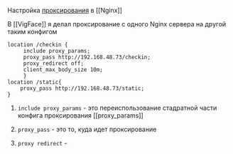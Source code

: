 Настройка [проксирования](прокси-сервер) в [[Nginx]] 

В [[VigFace]] я делал проксирование с одного Nginx сервера на другой таким конфигом
```nginx
location /checkin {
     include proxy_params;
     proxy_pass http://192.168.48.73/checkin;
     proxy_redirect off;                                                                                                          
     client_max_body_size 10m;
     }                                                                                                                                                                                                                    location /static{                                                                                                               
    proxy_pass http://192.168.48.73/static;                                                                                 }                                       
```

1. `include proxy_params` - это переиспользование стадратной части конфига проксирования [[proxy_params]]

2. `proxy_pass` - это то, куда идет проксирование
3. `proxy redirect` - 
